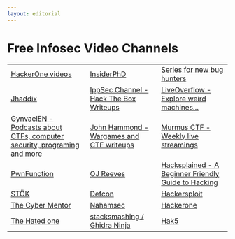 ```yaml
---
layout: editorial
---
```


# Free Infosec Video Channels

|                                                                                                                                     |                                                                                                      |                                                                                                        |
| ----------------------------------------------------------------------------------------------------------------------------------- | ---------------------------------------------------------------------------------------------------- | ------------------------------------------------------------------------------------------------------ |
| [HackerOne videos](https://www.hacker101.com/videos)                                                                                | [InsiderPhD](https://www.youtube.com/c/InsiderPhD)                                                   | [Series for new bug hunters](https://www.youtube.com/playlist?list=PLbyncTkpno5FAC0DJYuJrEqHSMdudEffw) |
| [Jhaddix](https://www.youtube.com/c/jhaddix)                                                                                        | [IppSec Channel - Hack The Box Writeups](https://www.youtube.com/channel/UCa6eh7gCkpPo5XXUDfygQQA)   | [LiveOverflow - Explore weird machines...](https://www.youtube.com/channel/UClcE-kVhqyiHCcjYwcpfj9w)   |
| [GynvaelEN - Podcasts about CTFs, computer security, programing and more](https://www.youtube.com/channel/UCCkVMojdBWS-JtH7TliWkVg) | [John Hammond - Wargames and CTF writeups](https://www.youtube.com/channel/UCVeW9qkBjo3zosnqUbG7CFw) | [Murmus CTF - Weekly live streamings](https://www.youtube.com/channel/UCUB9vOGEUpw7IKJRoR4PK-A)        |
| [PwnFunction](https://www.youtube.com/channel/UCW6MNdOsqv2E9AjQkv9we7A)                                                             | [OJ Reeves](https://www.youtube.com/channel/UCz2aqRQWMhJ4wcJq3XneqRg)                                | [Hacksplained - A Beginner Friendly Guide to Hacking](https://www.youtube.com/c/hacksplained)          |
| [STÖK](https://www.youtube.com/c/STOKfredrik)                                                                                       | [Defcon](https://www.youtube.com/user/DEFCONConference)                                              | [Hackersploit](https://www.youtube.com/channel/UC0ZTPkdxlAKf-V33tqXwi3Q)                               |
| [The Cyber Mentor](https://www.youtube.com/channel/UC0ArlFuFYMpEewyRBzdLHiw)                                                        | [Nahamsec](https://www.youtube.com/c/Nahamsec)                                                       | [Hackerone](https://www.youtube.com/channel/UCsgzmECky2Q9lQMWzDwMhYw)                                  |
| [The Hated one](https://www.youtube.com/channel/UCjr2bPAyPV7t35MvcgT3W8Q)                                                           | [stacksmashing / Ghidra Ninja](https://www.youtube.com/channel/UC3S8vxwRfqLBdIhgRlDRVzw)             | [Hak5](https://www.youtube.com/channel/UC3s0BtrBJpwNDaflRSoiieQ)                                       |
